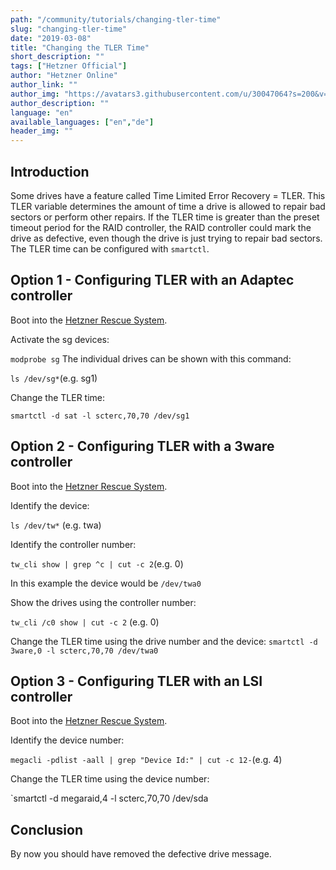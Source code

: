 ```yaml
---
path: "/community/tutorials/changing-tler-time"
slug: "changing-tler-time"
date: "2019-03-08"
title: "Changing the TLER Time"
short_description: ""
tags: ["Hetzner Official"]
author: "Hetzner Online"
author_link: ""
author_img: "https://avatars3.githubusercontent.com/u/30047064?s=200&v=4"
author_description: ""
language: "en"
available_languages: ["en","de"]
header_img: ""
---
```



## Introduction
Some drives have a feature called Time Limited Error Recovery = TLER. This TLER variable determines the amount of time a drive is allowed to repair bad sectors or perform other repairs. If the TLER time is greater than the preset timeout period for the RAID controller, the RAID controller could mark the drive as defective, even though the drive is just trying to repair bad sectors. The TLER time can be configured with `smartctl`.

## Option 1 - Configuring TLER with an Adaptec controller
Boot into the [Hetzner Rescue System](https://wiki.hetzner.de/index.php/Hetzner_Rescue-System/en).

Activate the sg devices:

`modprobe sg`
The individual drives can be shown with this command:

`ls /dev/sg*`(e.g. sg1)

Change the TLER time:

`smartctl -d sat -l scterc,70,70 /dev/sg1`

## Option 2 - Configuring TLER with a 3ware controller
Boot into the [Hetzner Rescue System](https://wiki.hetzner.de/index.php/Hetzner_Rescue-System/en).

Identify the device:

`ls /dev/tw*`
(e.g. twa)

Identify the controller number:

`tw_cli show | grep ^c | cut -c 2`(e.g. 0)

In this example the device would be `/dev/twa0`

Show the drives using the controller number:

`tw_cli /c0 show | cut -c 2`
(e.g. 0)

Change the TLER time using the drive number and the device:
`smartctl -d 3ware,0 -l scterc,70,70 /dev/twa0`

## Option 3 - Configuring TLER with an LSI controller
Boot into the [Hetzner Rescue System](https://wiki.hetzner.de/index.php/Hetzner_Rescue-System/en).

Identify the device number:

`megacli -pdlist -aall | grep "Device Id:" | cut -c 12-`(e.g. 4)

Change the TLER time using the device number:

`smartctl -d megaraid,4 -l scterc,70,70 /dev/sda

## Conclusion
By now you should have removed the defective drive message.
